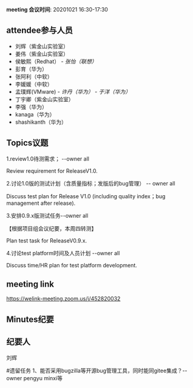 **meeting 会议时间**: 20201021 16:30-17:30

## attendee参与人员
- 刘辉（紫金山实验室）
- 姜伟（紫金山实验室）
- 侯敏熙（Redhat）
 _- 张怡（联想）_ 
- 彭育（华为）
- 张阿利（中软）
- 李媛媛（中软）
- 孟璞辉(VMware) 
 _- 许丹（华为）_ 
 _- 于洋（华为）_ 
- 丁宇卿（紫金山实验室）
- 李强（华为）
- kanaga（华为）
- shashikanth（华为）

## Topics议题
1.review1.0待测需求； --owner all

Review requirement for ReleaseV1.0.

2.讨论1.0版的测试计划（含质量指标；发版后的bug管理） -- owner all

Discuss test plan for Release V1.0 (including quality index；bug management after release).

3.安排0.9.x版测试任务--owner all

【根据项目组会议纪要，本周四转测】

Plan test task for ReleaseV0.9.x.

4.讨论test platform时间及人员计划 --owner all

Discuss time/HR plan for test platform development.



## meeting link
https://welink-meeting.zoom.us/j/452820032

## Minutes纪要
## 纪要人
刘辉

#遗留任务
1、能否采用bugzilla等开源bug管理工具，同时能同gitee集成？--owner pengyu minxi等
